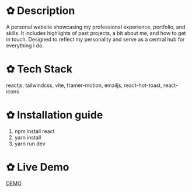 # ✿ Description

A personal website showcasing my professional experience, portfolio, and skills. It includes highlights of past projects, a bit about me, and how to get in touch. Designed to reflect my personality and serve as a central hub for everything I do.

# ✿ Tech Stack
reactjs, tailwindcss, vite, framer-motion, emailjs, react-hot-toast, react-icons

# ✿ Installation guide
1. npm install react
2. yarn install
3. yarn run dev

# ✿ Live Demo
[DEMO](https://estherpui.vercel.app/)

